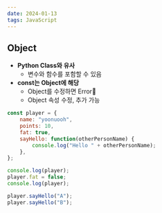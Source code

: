 ```yaml
---
date: 2024-01-13
tags: JavaScript
---
```


## Object

- **Python Class와 유사**
	- 변수와 함수를 포함할 수 있음
- **const는 Object에 해당**
	- Object를 수정하면 Error🚫
	- Object 속성 수정, 추가 가능
```js
const player = {
    name: "yoonuooh",
    points: 10,
    fat: true,
	sayHello: function(otherPersonName) {
        console.log("Hello " + otherPersonName);
    },
};

console.log(player);
player.fat = false;
console.log(player);

player.sayHello("A");
player.sayHello("B");
```
